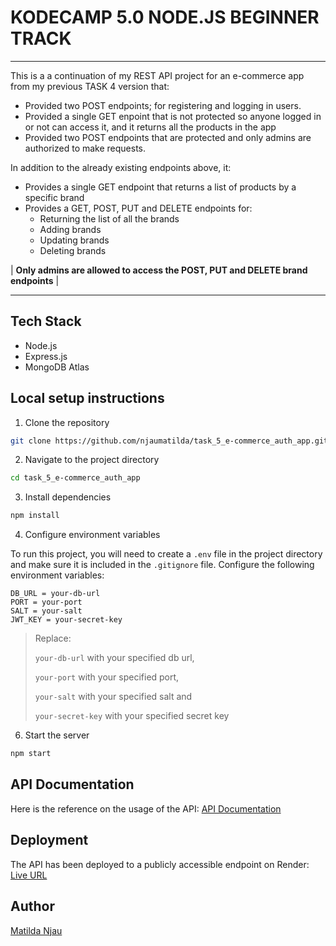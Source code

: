 # KODECAMP 5.0 NODE.JS BEGINNER TRACK

---

This is a a continuation of my REST API project for an e-commerce app from my previous TASK 4 version that:
+ Provided two POST endpoints; for registering and logging in users. 
+ Provided a single GET enpoint that is not protected so anyone logged in or not can access it, and it returns all the products in the app
+ Provided two POST endpoints that are protected and only admins are authorized to make requests.

In addition to the already existing endpoints above, it:
+ Provides a single GET endpoint that returns a list of products by a specific brand
+ Provides a GET, POST, PUT and DELETE endpoints for:
  + Returning the list of all the brands
  + Adding brands
  + Updating brands
  + Deleting brands

| **Only admins are allowed to access the POST, PUT and DELETE brand endpoints** |

---

## Tech Stack
+ Node.js
+ Express.js 
+ MongoDB Atlas

## Local setup instructions
1. Clone the repository

```bash
git clone https://github.com/njaumatilda/task_5_e-commerce_auth_app.git
```

2. Navigate to the project directory

```bash
cd task_5_e-commerce_auth_app
```

3. Install dependencies

```bash
npm install
```

4. Configure environment variables

To run this project, you will need to create a `.env` file in the project directory and make sure it is included in the `.gitignore` file. Configure the following environment variables:

```env
DB_URL = your-db-url
PORT = your-port
SALT = your-salt
JWT_KEY = your-secret-key
```

> Replace:
>
> `your-db-url` with your specified db url, 
>
> `your-port` with your specified port, 
>
>`your-salt` with your specified salt and 
>
>`your-secret-key` with your specified secret key

6. Start the server

```bash
npm start
```

## API Documentation
Here is the reference on the usage of the API: 
[API Documentation](https://documenter.getpostman.com/view/38132076/2sB3BAMYQx)

## Deployment
The API has been deployed to a publicly accessible endpoint on Render:
[Live URL](https://task-5-e-commerce-auth-app.onrender.com)

## Author
[Matilda Njau](https://github.com/njaumatilda) 